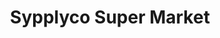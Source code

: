 ---
title: "Sypplyco Super Market"
url: /thiruvananthapuram/sypplyco-super-market/
shop: supermarket
---